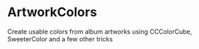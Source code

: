 # ArtworkColors
Create usable colors from album artworks using CCColorCube, SweeterColor and a few other tricks
